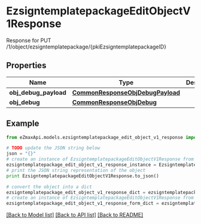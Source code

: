 # EzsigntemplatepackageEditObjectV1Response

Response for PUT /1/object/ezsigntemplatepackage/{pkiEzsigntemplatepackageID}

## Properties
Name | Type | Description | Notes
------------ | ------------- | ------------- | -------------
**obj_debug_payload** | [**CommonResponseObjDebugPayload**](CommonResponseObjDebugPayload.md) |  | 
**obj_debug** | [**CommonResponseObjDebug**](CommonResponseObjDebug.md) |  | [optional] 

## Example

```python
from eZmaxApi.models.ezsigntemplatepackage_edit_object_v1_response import EzsigntemplatepackageEditObjectV1Response

# TODO update the JSON string below
json = "{}"
# create an instance of EzsigntemplatepackageEditObjectV1Response from a JSON string
ezsigntemplatepackage_edit_object_v1_response_instance = EzsigntemplatepackageEditObjectV1Response.from_json(json)
# print the JSON string representation of the object
print EzsigntemplatepackageEditObjectV1Response.to_json()

# convert the object into a dict
ezsigntemplatepackage_edit_object_v1_response_dict = ezsigntemplatepackage_edit_object_v1_response_instance.to_dict()
# create an instance of EzsigntemplatepackageEditObjectV1Response from a dict
ezsigntemplatepackage_edit_object_v1_response_form_dict = ezsigntemplatepackage_edit_object_v1_response.from_dict(ezsigntemplatepackage_edit_object_v1_response_dict)
```
[[Back to Model list]](../README.md#documentation-for-models) [[Back to API list]](../README.md#documentation-for-api-endpoints) [[Back to README]](../README.md)


